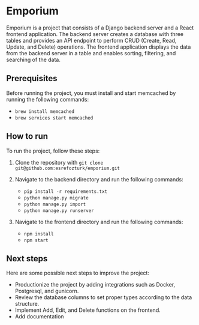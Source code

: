 # Emporium

Emporium is a project that consists of a Django backend server and a React frontend application. The backend server creates a database with three tables and provides an API endpoint to perform CRUD (Create, Read, Update, and Delete) operations. The frontend application displays the data from the backend server in a table and enables sorting, filtering, and searching of the data.
## Prerequisites

Before running the project, you must install and start memcached by running the following commands:

- `brew install memcached`
- `brew services start memcached`


## How to run

To run the project, follow these steps:

1. Clone the repository with `git clone git@github.com:esrefozturk/emporium.git`

2. Navigate to the backend directory and run the following commands:
    - `pip install -r requirements.txt`
    - `python manage.py migrate`
    - `python manage.py import`
    - `python manage.py runserver`

3. Navigate to the frontend directory and run the following commands:
    - `npm install`
    - `npm start`

## Next steps

Here are some possible next steps to improve the project:

- Productionize the project by adding integrations such as Docker, Postgresql, and gunicorn.
- Review the database columns to set proper types according to the data structure.
- Implement Add, Edit, and Delete functions on the frontend.
- Add documentation

